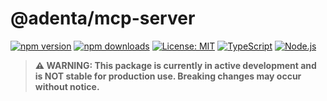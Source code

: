 # @adenta/mcp-server

[![npm version](https://badge.fury.io/js/%40adenta%2Fcore.svg)](https://badge.fury.io/js/%40adenta%2Fcore)
[![npm downloads](https://img.shields.io/npm/dm/@adenta/core)](https://www.npmjs.com/package/@adenta/core)
[![License: MIT](https://img.shields.io/badge/License-MIT-yellow.svg)](https://opensource.org/licenses/MIT)
[![TypeScript](https://img.shields.io/badge/TypeScript-007ACC?logo=typescript&logoColor=white)](https://www.typescriptlang.org/)
[![Node.js](https://img.shields.io/badge/Node.js-43853D?logo=node.js&logoColor=white)](https://nodejs.org/)

> **⚠️ WARNING: This package is currently in active development and is NOT stable for production use. Breaking changes may occur without notice.**
